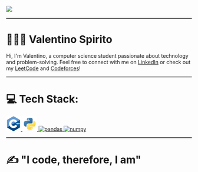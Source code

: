 [![](https://visitcount.itsvg.in/api?id=ValentinoSpirito&icon=0&color=8)](https://visitcount.itsvg.in)

<hr style="height: 2px; background-color: #000; border: none; opacity: 0.7; margin-bottom: 20px;"/>

# 👨🏻‍💻 Valentino Spirito

Hi, I'm Valentino, a computer science student passionate about technology and problem-solving.
Feel free to connect with me on <a href="https://www.linkedin.com/in/valentino-spirito-353867329" target="_blank">LinkedIn</a> or check out my <a href="https://leetcode.com/ValentinoSpirito" target="_blank">LeetCode</a> and <a href="https://codeforces.com/profile/SoleNeve" target="_blank">Codeforces</a>!

<hr style="height: 2px; background-color: #000; border: none; opacity: 0.7; margin-bottom: 20px;"/>

# 💻 Tech Stack:
<p align="left">
<a href="https://www.w3schools.com/cpp/" target="_blank" rel="noreferrer">
  <img src="https://raw.githubusercontent.com/devicons/devicon/master/icons/cplusplus/cplusplus-original.svg" alt="cplusplus" width="40" height="40"/>
</a>
<a href="https://www.python.org" target="_blank" rel="noreferrer">
  <img src="https://raw.githubusercontent.com/devicons/devicon/master/icons/python/python-original.svg" alt="python" width="40" height="40"/>
</a>
<a href="https://pandas.pydata.org/" target="_blank" rel="noreferrer">
  <img src="https://upload.wikimedia.org/wikipedia/commons/e/ed/Pandas_logo.svg" alt="pandas" width="120" height="120"/>
</a>
<a href="https://numpy.org/" target="_blank" rel="noreferrer">
  <img src="https://upload.wikimedia.org/wikipedia/commons/3/31/NumPy_logo_2020.svg" alt="numpy" width="120" height="120"/>
</a>
</p>

<hr style="height: 2px; background-color: #000; border: none; opacity: 0.7; margin-bottom: 20px;"/>

# ✍️ "I code, therefore, I am"


<!-- Proudly created with GPRM ( https://gprm.itsvg.in ) -->

<!-- Proudly created with GPRM ( https://gprm.itsvg.in ) -->

<!--
**SoleNeve/soleneve** is a ✨ _special_ ✨ repository because its `README.md` (this file) appears on your GitHub profile.

Here are some ideas to get you started:

- 🔭 I’m currently working on ...
- 🌱 I’m currently learning ...
- 👯 I’m looking to collaborate on ...
- 🤔 I’m looking for help with ...
- 💬 Ask me about ...
- 📫 How to reach me: ...
- 😄 Pronouns: ...
- ⚡ Fun fact: ...
-->
